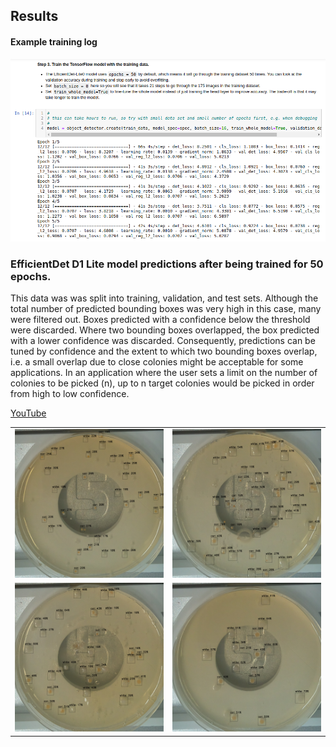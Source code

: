 ## Results 

#### Example training log

<img src=5-epochs.png  width=800 > 

### EfficientDet D1 Lite model predictions after being trained for 50 epochs.<br>
This data was was split into training, validation, and test sets. Although the total number of predicted bounding boxes was very high in this case, many were filtered out.
Boxes predicted with a confidence below the threshold were discarded. Where two bounding boxes overlapped, the box predicted with a lower confidence was discarded.
Consequently, predictions can be tuned by confidence and the extent to which two bounding boxes overlap, i.e. a small overlap due to close colonies might be acceptable for some applications. In an application where the user sets a limit on the number of colonies to be picked (n), up to n target colonies would be picked in order from high to low confidence.

<a href=https://www.youtube.com/channel/UCkWYMoMaR-2BUtU9O6clCAA > YouTube </a> <br>
<table>
<td><img src=test-image-0-50-epochs.png  width=500 > </td>
<td><img src=test-image-1-50-epochs.png  width=500 > </td>
<tr>
<td><img src=test-image-2-50-epochs.png  width=500 > </td>	
<td><img src=test-image-3-50-epochs.png  width=500 > </td>	
</table>


